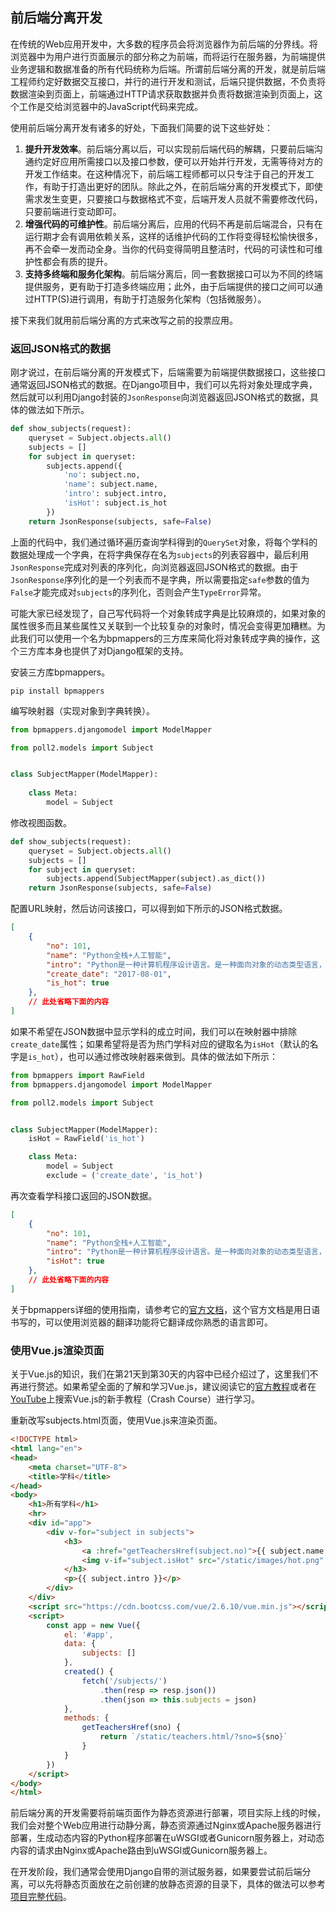 ## 前后端分离开发

在传统的Web应用开发中，大多数的程序员会将浏览器作为前后端的分界线。将浏览器中为用户进行页面展示的部分称之为前端，而将运行在服务器，为前端提供业务逻辑和数据准备的所有代码统称为后端。所谓前后端分离的开发，就是前后端工程师约定好数据交互接口，并行的进行开发和测试，后端只提供数据，不负责将数据渲染到页面上，前端通过HTTP请求获取数据并负责将数据渲染到页面上，这个工作是交给浏览器中的JavaScript代码来完成。

使用前后端分离开发有诸多的好处，下面我们简要的说下这些好处：

1. **提升开发效率**。前后端分离以后，可以实现前后端代码的解耦，只要前后端沟通约定好应用所需接口以及接口参数，便可以开始并行开发，无需等待对方的开发工作结束。在这种情况下，前后端工程师都可以只专注于自己的开发工作，有助于打造出更好的团队。除此之外，在前后端分离的开发模式下，即使需求发生变更，只要接口与数据格式不变，后端开发人员就不需要修改代码，只要前端进行变动即可。
2. **增强代码的可维护性**。前后端分离后，应用的代码不再是前后端混合，只有在运行期才会有调用依赖关系，这样的话维护代码的工作将变得轻松愉快很多，再不会牵一发而动全身。当你的代码变得简明且整洁时，代码的可读性和可维护性都会有质的提升。
3. **支持多终端和服务化架构**。前后端分离后，同一套数据接口可以为不同的终端提供服务，更有助于打造多终端应用；此外，由于后端提供的接口之间可以通过HTTP(S)进行调用，有助于打造服务化架构（包括微服务）。

接下来我们就用前后端分离的方式来改写之前的投票应用。

### 返回JSON格式的数据

刚才说过，在前后端分离的开发模式下，后端需要为前端提供数据接口，这些接口通常返回JSON格式的数据。在Django项目中，我们可以先将对象处理成字典，然后就可以利用Django封装的`JsonResponse`向浏览器返回JSON格式的数据，具体的做法如下所示。

```Python
def show_subjects(request):
    queryset = Subject.objects.all()
    subjects = []
    for subject in queryset:
        subjects.append({
            'no': subject.no,
            'name': subject.name,
            'intro': subject.intro,
            'isHot': subject.is_hot
        })
    return JsonResponse(subjects, safe=False)
```

上面的代码中，我们通过循环遍历查询学科得到的`QuerySet`对象，将每个学科的数据处理成一个字典，在将字典保存在名为`subjects`的列表容器中，最后利用`JsonResponse`完成对列表的序列化，向浏览器返回JSON格式的数据。由于`JsonResponse`序列化的是一个列表而不是字典，所以需要指定`safe`参数的值为`False`才能完成对`subjects`的序列化，否则会产生`TypeError`异常。

可能大家已经发现了，自己写代码将一个对象转成字典是比较麻烦的，如果对象的属性很多而且某些属性又关联到一个比较复杂的对象时，情况会变得更加糟糕。为此我们可以使用一个名为bpmappers的三方库来简化将对象转成字典的操作，这个三方库本身也提供了对Django框架的支持。

安装三方库bpmappers。

```Shell
pip install bpmappers
```

编写映射器（实现对象到字典转换）。

```Python
from bpmappers.djangomodel import ModelMapper

from poll2.models import Subject


class SubjectMapper(ModelMapper):
   
    class Meta:
        model = Subject
```

修改视图函数。

```Python
def show_subjects(request):
    queryset = Subject.objects.all()
    subjects = []
    for subject in queryset:
        subjects.append(SubjectMapper(subject).as_dict())
    return JsonResponse(subjects, safe=False)
```

配置URL映射，然后访问该接口，可以得到如下所示的JSON格式数据。

```JSON
[
    {
        "no": 101,
        "name": "Python全栈+人工智能",
        "intro": "Python是一种计算机程序设计语言。是一种面向对象的动态类型语言，最初被设计用于编写自动化脚本(shell)，随着版本的不断更新和语言新功能的添加，越来越多被用于独立的、大型项目的开发。",
        "create_date": "2017-08-01",
        "is_hot": true
    },
    // 此处省略下面的内容
]
```

如果不希望在JSON数据中显示学科的成立时间，我们可以在映射器中排除`create_date`属性；如果希望将是否为热门学科对应的键取名为`isHot`（默认的名字是`is_hot`），也可以通过修改映射器来做到。具体的做法如下所示：

```Python
from bpmappers import RawField
from bpmappers.djangomodel import ModelMapper

from poll2.models import Subject


class SubjectMapper(ModelMapper):
    isHot = RawField('is_hot')

    class Meta:
        model = Subject
        exclude = ('create_date', 'is_hot')
```

再次查看学科接口返回的JSON数据。

```JSON
[
    {
        "no": 101,
        "name": "Python全栈+人工智能",
        "intro": "Python是一种计算机程序设计语言。是一种面向对象的动态类型语言，最初被设计用于编写自动化脚本(shell)，随着版本的不断更新和语言新功能的添加，越来越多被用于独立的、大型项目的开发。",
        "isHot": true
    },
    // 此处省略下面的内容
]
```

关于bpmappers详细的使用指南，请参考它的[官方文档](<https://bpmappers.readthedocs.io/en/stable/>)，这个官方文档是用日语书写的，可以使用浏览器的翻译功能将它翻译成你熟悉的语言即可。

### 使用Vue.js渲染页面

关于Vue.js的知识，我们在第21天到第30天的内容中已经介绍过了，这里我们不再进行赘述。如果希望全面的了解和学习Vue.js，建议阅读它的[官方教程](<https://cn.vuejs.org/v2/guide/>)或者在[YouTube](<https://www.youtube.com/>)上搜索Vue.js的新手教程（Crash Course）进行学习。

重新改写subjects.html页面，使用Vue.js来渲染页面。

```HTML
<!DOCTYPE html>
<html lang="en">
<head>
    <meta charset="UTF-8">
    <title>学科</title>
</head>
<body>
    <h1>所有学科</h1>
    <hr>
    <div id="app">
        <div v-for="subject in subjects">
            <h3>
                <a :href="getTeachersHref(subject.no)">{{ subject.name }}</a>
                <img v-if="subject.isHot" src="/static/images/hot.png" width="32">
            </h3>
            <p>{{ subject.intro }}</p>
        </div>
    </div>
    <script src="https://cdn.bootcss.com/vue/2.6.10/vue.min.js"></script>
    <script>
        const app = new Vue({
            el: '#app',
            data: {
                subjects: []
            },
            created() {
                fetch('/subjects/')
                    .then(resp => resp.json())
                    .then(json => this.subjects = json)
            },
            methods: {
                getTeachersHref(sno) {
                    return `/static/teachers.html/?sno=${sno}`
                }
            }
        })
    </script>
</body>
</html>
```

前后端分离的开发需要将前端页面作为静态资源进行部署，项目实际上线的时候，我们会对整个Web应用进行动静分离，静态资源通过Nginx或Apache服务器进行部署，生成动态内容的Python程序部署在uWSGI或者Gunicorn服务器上，对动态内容的请求由Nginx或Apache路由到uWSGI或Gunicorn服务器上。

在开发阶段，我们通常会使用Django自带的测试服务器，如果要尝试前后端分离，可以先将静态页面放在之前创建的放静态资源的目录下，具体的做法可以参考[项目完整代码](<https://github.com/jackfrued/django1902_vue/>)。